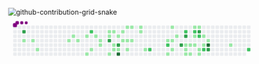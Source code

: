  
![github-contribution-grid-snake](https://github.com/user-attachments/assets/98aa8e80-29b3-4522-a817-c9ef84c7a674)
<svg viewBox="-16 -32 880 192" width="880" height="192" xmlns="http://www.w3.org/2000/svg"><style>@keyframes c0{74.4%{fill:var(--c3)}74.42%,to{fill:var(--ce)}}@keyframes c1{1.57%{fill:var(--c1)}1.59%,to{fill:var(--ce)}}@keyframes c2{2.1%{fill:var(--c1)}2.12%,to{fill:var(--ce)}}@keyframes c3{2.89%{fill:var(--c1)}2.91%,to{fill:var(--ce)}}@keyframes c4{5.27%{fill:var(--c1)}5.29%,to{fill:var(--ce)}}@keyframes c5{6.32%{fill:var(--c1)}6.34%,to{fill:var(--ce)}}@keyframes c6{5.79%{fill:var(--c1)}5.81%,to{fill:var(--ce)}}@keyframes c7{7.64%{fill:var(--c1)}7.66%,to{fill:var(--ce)}}@keyframes c8{44.05%{fill:var(--c1)}44.07%,to{fill:var(--ce)}}@keyframes c9{45.64%{fill:var(--c2)}45.66%,to{fill:var(--ce)}}@keyframes ca{43.53%{fill:var(--c1)}43.55%,to{fill:var(--ce)}}@keyframes cb{8.17%{fill:var(--c1)}8.19%,to{fill:var(--ce)}}@keyframes cc{8.7%{fill:var(--c1)}8.72%,to{fill:var(--ce)}}@keyframes cd{8.96%{fill:var(--c1)}8.98%,to{fill:var(--ce)}}@keyframes ce{13.97%{fill:var(--c1)}13.99%,to{fill:var(--ce)}}@keyframes cf{14.24%{fill:var(--c1)}14.26%,to{fill:var(--ce)}}@keyframes cg{68.86%{fill:var(--c3)}68.88%,to{fill:var(--ce)}}@keyframes ch{42.21%{fill:var(--c1)}42.23%,to{fill:var(--ce)}}@keyframes ci{13.71%{fill:var(--c1)}13.73%,to{fill:var(--ce)}}@keyframes cj{9.75%{fill:var(--c1)}9.77%,to{fill:var(--ce)}}@keyframes ck{10.02%{fill:var(--c1)}10.04%,to{fill:var(--ce)}}@keyframes cl{14.77%{fill:var(--c1)}14.79%,to{fill:var(--ce)}}@keyframes cm{68.06%{fill:var(--c3)}68.08%,to{fill:var(--ce)}}@keyframes cn{10.28%{fill:var(--c1)}10.3%,to{fill:var(--ce)}}@keyframes co{81.26%{fill:var(--c4)}81.28%,to{fill:var(--ce)}}@keyframes cp{13.18%{fill:var(--c1)}13.2%,to{fill:var(--ce)}}@keyframes cq{15.29%{fill:var(--c1)}15.31%,to{fill:var(--ce)}}@keyframes cr{12.65%{fill:var(--c1)}12.67%,to{fill:var(--ce)}}@keyframes cs{11.34%{fill:var(--c1)}11.36%,to{fill:var(--ce)}}@keyframes ct{10.81%{fill:var(--c1)}10.83%,to{fill:var(--ce)}}@keyframes cu{12.39%{fill:var(--c1)}12.41%,to{fill:var(--ce)}}@keyframes cv{11.6%{fill:var(--c1)}11.62%,to{fill:var(--ce)}}@keyframes cw{17.14%{fill:var(--c1)}17.16%,to{fill:var(--ce)}}@keyframes cx{16.88%{fill:var(--c1)}16.9%,to{fill:var(--ce)}}@keyframes cy{18.72%{fill:var(--c1)}18.74%,to{fill:var(--ce)}}@keyframes cz{50.12%{fill:var(--c2)}50.14%,to{fill:var(--ce)}}@keyframes c10{21.63%{fill:var(--c1)}21.65%,to{fill:var(--ce)}}@keyframes c11{51.44%{fill:var(--c2)}51.46%,to{fill:var(--ce)}}@keyframes c12{20.31%{fill:var(--c1)}20.33%,to{fill:var(--ce)}}@keyframes c13{23.21%{fill:var(--c1)}23.23%,to{fill:var(--ce)}}@keyframes c14{21.36%{fill:var(--c1)}21.38%,to{fill:var(--ce)}}@keyframes c15{20.83%{fill:var(--c1)}20.85%,to{fill:var(--ce)}}@keyframes c16{22.42%{fill:var(--c1)}22.44%,to{fill:var(--ce)}}@keyframes c17{64.37%{fill:var(--c3)}64.39%,to{fill:var(--ce)}}@keyframes c18{53.29%{fill:var(--c2)}53.31%,to{fill:var(--ce)}}@keyframes c19{63.58%{fill:var(--c3)}63.6%,to{fill:var(--ce)}}@keyframes c1a{28.22%{fill:var(--c1)}28.24%,to{fill:var(--ce)}}@keyframes c1b{28.49%{fill:var(--c1)}28.51%,to{fill:var(--ce)}}@keyframes c1c{28.75%{fill:var(--c1)}28.77%,to{fill:var(--ce)}}@keyframes c1d{27.96%{fill:var(--c1)}27.98%,to{fill:var(--ce)}}@keyframes c1e{29.01%{fill:var(--c1)}29.03%,to{fill:var(--ce)}}@keyframes c1f{25.06%{fill:var(--c1)}25.08%,to{fill:var(--ce)}}@keyframes c1g{53.82%{fill:var(--c2)}53.84%,to{fill:var(--ce)}}@keyframes c1h{30.86%{fill:var(--c1)}30.88%,to{fill:var(--ce)}}@keyframes c1i{27.69%{fill:var(--c1)}27.71%,to{fill:var(--ce)}}@keyframes c1j{25.32%{fill:var(--c1)}25.34%,to{fill:var(--ce)}}@keyframes c1k{62.52%{fill:var(--c3)}62.54%,to{fill:var(--ce)}}@keyframes c1l{54.34%{fill:var(--c2)}54.36%,to{fill:var(--ce)}}@keyframes c1m{29.81%{fill:var(--c1)}29.83%,to{fill:var(--ce)}}@keyframes c1n{29.54%{fill:var(--c1)}29.56%,to{fill:var(--ce)}}@keyframes c1o{26.11%{fill:var(--c1)}26.13%,to{fill:var(--ce)}}@keyframes c1p{27.17%{fill:var(--c1)}27.19%,to{fill:var(--ce)}}@keyframes c1q{55.4%{fill:var(--c2)}55.42%,to{fill:var(--ce)}}@keyframes c1r{26.64%{fill:var(--c1)}26.66%,to{fill:var(--ce)}}@keyframes c1s{87.06%{fill:var(--c4)}87.08%,to{fill:var(--ce)}}@keyframes c1t{60.94%{fill:var(--c3)}60.96%,to{fill:var(--ce)}}@keyframes c1u{34.03%{fill:var(--c1)}34.05%,to{fill:var(--ce)}}@keyframes c1v{58.57%{fill:var(--c2)}58.59%,to{fill:var(--ce)}}@keyframes u0{1.57%{transform:scale(0,1)}1.59%,2.1%{transform:scale(.02,1)}2.12%,2.89%{transform:scale(.04,1)}2.91%,5.27%{transform:scale(.06,1)}5.29%,5.79%{transform:scale(.08,1)}5.81%,6.32%{transform:scale(.1,1)}6.34%,7.64%{transform:scale(.12,1)}7.66%,8.17%{transform:scale(.14,1)}8.19%,8.7%{transform:scale(.16,1)}8.72%,8.96%{transform:scale(.18,1)}8.98%,9.75%{transform:scale(.2,1)}10.02%,9.77%{transform:scale(.22,1)}10.04%,10.28%{transform:scale(.24,1)}10.3%,10.81%{transform:scale(.25,1)}10.83%,11.34%{transform:scale(.27,1)}11.36%,11.6%{transform:scale(.29,1)}11.62%,12.39%{transform:scale(.31,1)}12.41%,12.65%{transform:scale(.33,1)}12.67%,13.18%{transform:scale(.35,1)}13.2%,13.71%{transform:scale(.37,1)}13.73%,13.97%{transform:scale(.39,1)}13.99%,14.24%{transform:scale(.41,1)}14.26%,14.77%{transform:scale(.43,1)}14.79%,15.29%{transform:scale(.45,1)}15.31%,16.88%{transform:scale(.47,1)}16.9%,17.14%{transform:scale(.49,1)}17.16%,18.72%{transform:scale(.51,1)}18.74%,20.31%{transform:scale(.53,1)}20.33%,20.83%{transform:scale(.55,1)}20.85%,21.36%{transform:scale(.57,1)}21.38%,21.63%{transform:scale(.59,1)}21.65%,22.42%{transform:scale(.61,1)}22.44%,23.21%{transform:scale(.63,1)}23.23%,25.06%{transform:scale(.65,1)}25.08%,25.32%{transform:scale(.67,1)}25.34%,26.11%{transform:scale(.69,1)}26.13%,26.64%{transform:scale(.71,1)}26.66%,27.17%{transform:scale(.73,1)}27.19%,27.69%{transform:scale(.75,1)}27.71%,27.96%{transform:scale(.76,1)}27.98%,28.22%{transform:scale(.78,1)}28.24%,28.49%{transform:scale(.8,1)}28.51%,28.75%{transform:scale(.82,1)}28.77%,29.01%{transform:scale(.84,1)}29.03%,29.54%{transform:scale(.86,1)}29.56%,29.81%{transform:scale(.88,1)}29.83%,30.86%{transform:scale(.9,1)}30.88%,34.03%{transform:scale(.92,1)}34.05%,42.21%{transform:scale(.94,1)}42.23%,43.53%{transform:scale(.96,1)}43.55%,44.05%{transform:scale(.98,1)}44.07%,to{transform:scale(1,1)}}@keyframes u1{45.64%{transform:scale(0,1)}45.66%,50.12%{transform:scale(.13,1)}50.14%,51.44%{transform:scale(.25,1)}51.46%,53.29%{transform:scale(.38,1)}53.31%,53.82%{transform:scale(.5,1)}53.84%,54.34%{transform:scale(.63,1)}54.36%,55.4%{transform:scale(.75,1)}55.42%,58.57%{transform:scale(.88,1)}58.59%,to{transform:scale(1,1)}}@keyframes u2{60.94%{transform:scale(0,1)}60.96%,62.52%{transform:scale(.14,1)}62.54%,63.58%{transform:scale(.29,1)}63.6%,64.37%{transform:scale(.43,1)}64.39%,68.06%{transform:scale(.57,1)}68.08%,68.86%{transform:scale(.71,1)}68.88%,74.4%{transform:scale(.86,1)}74.42%,to{transform:scale(1,1)}}@keyframes u3{81.26%{transform:scale(0,1)}81.28%,87.06%{transform:scale(.5,1)}87.08%,to{transform:scale(1,1)}}@keyframes s0{0%,99.74%{transform:translate(0,-16px)}.26%{transform:translate(0,0)}.53%{transform:translate(16px,0)}1.06%{transform:translate(16px,32px)}1.32%,74.67%{transform:translate(32px,32px)}1.58%{transform:translate(32px,48px)}2.37%{transform:translate(80px,48px)}2.9%{transform:translate(80px,80px)}4.75%{transform:translate(192px,80px)}5.28%{transform:translate(192px,48px)}5.8%{transform:translate(224px,48px)}6.07%{transform:translate(224px,32px)}6.33%{transform:translate(208px,32px)}6.6%{transform:translate(208px,16px)}7.39%{transform:translate(256px,16px)}7.65%{transform:translate(256px,32px)}8.44%{transform:translate(304px,32px)}8.97%{transform:translate(304px,64px)}41.42%,9.76%{transform:translate(352px,64px)}10.03%{transform:translate(352px,80px)}10.82%{transform:translate(400px,80px)}11.35%{transform:translate(400px,48px)}11.61%{transform:translate(416px,48px)}12.4%{transform:translate(416px,0)}12.93%{transform:translate(384px,0)}13.19%{transform:translate(384px,16px)}13.98%,69.39%{transform:translate(336px,16px)}14.25%{transform:translate(336px,32px)}15.04%{transform:translate(384px,32px)}15.3%{transform:translate(384px,48px)}16.36%{transform:translate(448px,48px)}17.15%{transform:translate(448px,0)}17.41%{transform:translate(464px,0)}19%{transform:translate(464px,96px)}20.58%{transform:translate(560px,96px)}21.37%{transform:translate(560px,48px)}21.64%{transform:translate(544px,48px)}21.9%{transform:translate(544px,32px)}22.43%{transform:translate(576px,32px)}22.96%{transform:translate(576px,0)}23.22%{transform:translate(560px,0)}23.48%{transform:translate(560px,-16px)}24.8%{transform:translate(640px,-16px)}25.07%{transform:translate(640px,0)}25.59%{transform:translate(672px,0)}26.12%,54.62%{transform:translate(672px,32px)}26.39%{transform:translate(688px,32px)}26.65%{transform:translate(688px,48px)}26.91%{transform:translate(672px,48px)}27.18%{transform:translate(672px,64px)}28.23%{transform:translate(608px,64px)}28.76%{transform:translate(608px,96px)}29.55%{transform:translate(656px,96px)}30.34%{transform:translate(656px,48px)}30.61%{transform:translate(640px,48px)}30.87%,54.09%{transform:translate(640px,32px)}31.13%{transform:translate(624px,32px)}31.4%{transform:translate(624px,48px)}33.77%{transform:translate(768px,48px)}34.04%{transform:translate(768px,64px)}34.3%{transform:translate(752px,64px)}34.56%{transform:translate(752px,48px)}41.16%{transform:translate(352px,48px)}41.69%{transform:translate(336px,64px)}42.22%{transform:translate(336px,96px)}42.48%{transform:translate(320px,96px)}42.74%{transform:translate(320px,80px)}43.8%{transform:translate(256px,80px)}44.06%{transform:translate(256px,96px)}44.33%{transform:translate(272px,96px)}45.65%{transform:translate(272px,16px)}49.08%{transform:translate(480px,16px)}50.13%{transform:translate(480px,80px)}51.19%{transform:translate(544px,80px)}51.45%{transform:translate(544px,64px)}51.98%{transform:translate(576px,64px)}52.24%{transform:translate(576px,48px)}52.51%{transform:translate(592px,48px)}53.03%{transform:translate(592px,16px)}53.83%{transform:translate(640px,16px)}55.67%{transform:translate(672px,96px)}58.31%{transform:translate(832px,96px)}58.58%{transform:translate(832px,80px)}61.21%{transform:translate(672px,80px)}62.27%{transform:translate(672px,16px)}63.32%{transform:translate(608px,16px)}63.59%{transform:translate(608px,32px)}63.85%{transform:translate(592px,32px)}64.38%{transform:translate(592px,64px)}68.07%{transform:translate(368px,64px)}68.34%{transform:translate(368px,48px)}68.87%{transform:translate(336px,48px)}74.41%{transform:translate(32px,16px)}80.21%{transform:translate(368px,32px)}81.27%{transform:translate(368px,96px)}86.54%{transform:translate(688px,96px)}87.07%{transform:translate(688px,64px)}95.78%{transform:translate(160px,64px)}96.31%{transform:translate(160px,32px)}96.57%{transform:translate(144px,32px)}96.83%{transform:translate(144px,16px)}97.1%{transform:translate(128px,16px)}97.36%{transform:translate(128px,0)}98.42%{transform:translate(64px,0)}98.68%{transform:translate(64px,-16px)}}@keyframes s1{0%,99.74%{transform:translate(16px,-16px)}.26%{transform:translate(0,-16px)}.53%{transform:translate(0,0)}.79%{transform:translate(16px,0)}1.32%{transform:translate(16px,32px)}1.58%,74.93%{transform:translate(32px,32px)}1.85%{transform:translate(32px,48px)}2.64%{transform:translate(80px,48px)}3.17%{transform:translate(80px,80px)}5.01%{transform:translate(192px,80px)}5.54%{transform:translate(192px,48px)}6.07%{transform:translate(224px,48px)}6.33%{transform:translate(224px,32px)}6.6%{transform:translate(208px,32px)}6.86%{transform:translate(208px,16px)}7.65%{transform:translate(256px,16px)}7.92%{transform:translate(256px,32px)}8.71%{transform:translate(304px,32px)}9.23%{transform:translate(304px,64px)}10.03%,41.69%{transform:translate(352px,64px)}10.29%{transform:translate(352px,80px)}11.08%{transform:translate(400px,80px)}11.61%{transform:translate(400px,48px)}11.87%{transform:translate(416px,48px)}12.66%{transform:translate(416px,0)}13.19%{transform:translate(384px,0)}13.46%{transform:translate(384px,16px)}14.25%,69.66%{transform:translate(336px,16px)}14.51%{transform:translate(336px,32px)}15.3%{transform:translate(384px,32px)}15.57%{transform:translate(384px,48px)}16.62%{transform:translate(448px,48px)}17.41%{transform:translate(448px,0)}17.68%{transform:translate(464px,0)}19.26%{transform:translate(464px,96px)}20.84%{transform:translate(560px,96px)}21.64%{transform:translate(560px,48px)}21.9%{transform:translate(544px,48px)}22.16%{transform:translate(544px,32px)}22.69%{transform:translate(576px,32px)}23.22%{transform:translate(576px,0)}23.48%{transform:translate(560px,0)}23.75%{transform:translate(560px,-16px)}25.07%{transform:translate(640px,-16px)}25.33%{transform:translate(640px,0)}25.86%{transform:translate(672px,0)}26.39%,54.88%{transform:translate(672px,32px)}26.65%{transform:translate(688px,32px)}26.91%{transform:translate(688px,48px)}27.18%{transform:translate(672px,48px)}27.44%{transform:translate(672px,64px)}28.5%{transform:translate(608px,64px)}29.02%{transform:translate(608px,96px)}29.82%{transform:translate(656px,96px)}30.61%{transform:translate(656px,48px)}30.87%{transform:translate(640px,48px)}31.13%,54.35%{transform:translate(640px,32px)}31.4%{transform:translate(624px,32px)}31.66%{transform:translate(624px,48px)}34.04%{transform:translate(768px,48px)}34.3%{transform:translate(768px,64px)}34.56%{transform:translate(752px,64px)}34.83%{transform:translate(752px,48px)}41.42%{transform:translate(352px,48px)}41.95%{transform:translate(336px,64px)}42.48%{transform:translate(336px,96px)}42.74%{transform:translate(320px,96px)}43.01%{transform:translate(320px,80px)}44.06%{transform:translate(256px,80px)}44.33%{transform:translate(256px,96px)}44.59%{transform:translate(272px,96px)}45.91%{transform:translate(272px,16px)}49.34%{transform:translate(480px,16px)}50.4%{transform:translate(480px,80px)}51.45%{transform:translate(544px,80px)}51.72%{transform:translate(544px,64px)}52.24%{transform:translate(576px,64px)}52.51%{transform:translate(576px,48px)}52.77%{transform:translate(592px,48px)}53.3%{transform:translate(592px,16px)}54.09%{transform:translate(640px,16px)}55.94%{transform:translate(672px,96px)}58.58%{transform:translate(832px,96px)}58.84%{transform:translate(832px,80px)}61.48%{transform:translate(672px,80px)}62.53%{transform:translate(672px,16px)}63.59%{transform:translate(608px,16px)}63.85%{transform:translate(608px,32px)}64.12%{transform:translate(592px,32px)}64.64%{transform:translate(592px,64px)}68.34%{transform:translate(368px,64px)}68.6%{transform:translate(368px,48px)}69.13%{transform:translate(336px,48px)}74.67%{transform:translate(32px,16px)}80.47%{transform:translate(368px,32px)}81.53%{transform:translate(368px,96px)}86.81%{transform:translate(688px,96px)}87.34%{transform:translate(688px,64px)}96.04%{transform:translate(160px,64px)}96.57%{transform:translate(160px,32px)}96.83%{transform:translate(144px,32px)}97.1%{transform:translate(144px,16px)}97.36%{transform:translate(128px,16px)}97.63%{transform:translate(128px,0)}98.68%{transform:translate(64px,0)}98.94%{transform:translate(64px,-16px)}}@keyframes s2{0%,99.74%{transform:translate(32px,-16px)}.53%{transform:translate(0,-16px)}.79%{transform:translate(0,0)}1.06%{transform:translate(16px,0)}1.58%{transform:translate(16px,32px)}1.85%,75.2%{transform:translate(32px,32px)}2.11%{transform:translate(32px,48px)}2.9%{transform:translate(80px,48px)}3.43%{transform:translate(80px,80px)}5.28%{transform:translate(192px,80px)}5.8%{transform:translate(192px,48px)}6.33%{transform:translate(224px,48px)}6.6%{transform:translate(224px,32px)}6.86%{transform:translate(208px,32px)}7.12%{transform:translate(208px,16px)}7.92%{transform:translate(256px,16px)}8.18%{transform:translate(256px,32px)}8.97%{transform:translate(304px,32px)}9.5%{transform:translate(304px,64px)}10.29%,41.95%{transform:translate(352px,64px)}10.55%{transform:translate(352px,80px)}11.35%{transform:translate(400px,80px)}11.87%{transform:translate(400px,48px)}12.14%{transform:translate(416px,48px)}12.93%{transform:translate(416px,0)}13.46%{transform:translate(384px,0)}13.72%{transform:translate(384px,16px)}14.51%,69.92%{transform:translate(336px,16px)}14.78%{transform:translate(336px,32px)}15.57%{transform:translate(384px,32px)}15.83%{transform:translate(384px,48px)}16.89%{transform:translate(448px,48px)}17.68%{transform:translate(448px,0)}17.94%{transform:translate(464px,0)}19.53%{transform:translate(464px,96px)}21.11%{transform:translate(560px,96px)}21.9%{transform:translate(560px,48px)}22.16%{transform:translate(544px,48px)}22.43%{transform:translate(544px,32px)}22.96%{transform:translate(576px,32px)}23.48%{transform:translate(576px,0)}23.75%{transform:translate(560px,0)}24.01%{transform:translate(560px,-16px)}25.33%{transform:translate(640px,-16px)}25.59%{transform:translate(640px,0)}26.12%{transform:translate(672px,0)}26.65%,55.15%{transform:translate(672px,32px)}26.91%{transform:translate(688px,32px)}27.18%{transform:translate(688px,48px)}27.44%{transform:translate(672px,48px)}27.7%{transform:translate(672px,64px)}28.76%{transform:translate(608px,64px)}29.29%{transform:translate(608px,96px)}30.08%{transform:translate(656px,96px)}30.87%{transform:translate(656px,48px)}31.13%{transform:translate(640px,48px)}31.4%,54.62%{transform:translate(640px,32px)}31.66%{transform:translate(624px,32px)}31.93%{transform:translate(624px,48px)}34.3%{transform:translate(768px,48px)}34.56%{transform:translate(768px,64px)}34.83%{transform:translate(752px,64px)}35.09%{transform:translate(752px,48px)}41.69%{transform:translate(352px,48px)}42.22%{transform:translate(336px,64px)}42.74%{transform:translate(336px,96px)}43.01%{transform:translate(320px,96px)}43.27%{transform:translate(320px,80px)}44.33%{transform:translate(256px,80px)}44.59%{transform:translate(256px,96px)}44.85%{transform:translate(272px,96px)}46.17%{transform:translate(272px,16px)}49.6%{transform:translate(480px,16px)}50.66%{transform:translate(480px,80px)}51.72%{transform:translate(544px,80px)}51.98%{transform:translate(544px,64px)}52.51%{transform:translate(576px,64px)}52.77%{transform:translate(576px,48px)}53.03%{transform:translate(592px,48px)}53.56%{transform:translate(592px,16px)}54.35%{transform:translate(640px,16px)}56.2%{transform:translate(672px,96px)}58.84%{transform:translate(832px,96px)}59.1%{transform:translate(832px,80px)}61.74%{transform:translate(672px,80px)}62.8%{transform:translate(672px,16px)}63.85%{transform:translate(608px,16px)}64.12%{transform:translate(608px,32px)}64.38%{transform:translate(592px,32px)}64.91%{transform:translate(592px,64px)}68.6%{transform:translate(368px,64px)}68.87%{transform:translate(368px,48px)}69.39%{transform:translate(336px,48px)}74.93%{transform:translate(32px,16px)}80.74%{transform:translate(368px,32px)}81.79%{transform:translate(368px,96px)}87.07%{transform:translate(688px,96px)}87.6%{transform:translate(688px,64px)}96.31%{transform:translate(160px,64px)}96.83%{transform:translate(160px,32px)}97.1%{transform:translate(144px,32px)}97.36%{transform:translate(144px,16px)}97.63%{transform:translate(128px,16px)}97.89%{transform:translate(128px,0)}98.94%{transform:translate(64px,0)}99.21%{transform:translate(64px,-16px)}}@keyframes s3{0%,99.74%{transform:translate(48px,-16px)}.79%{transform:translate(0,-16px)}1.06%{transform:translate(0,0)}1.32%{transform:translate(16px,0)}1.85%{transform:translate(16px,32px)}2.11%,75.46%{transform:translate(32px,32px)}2.37%{transform:translate(32px,48px)}3.17%{transform:translate(80px,48px)}3.69%{transform:translate(80px,80px)}5.54%{transform:translate(192px,80px)}6.07%{transform:translate(192px,48px)}6.6%{transform:translate(224px,48px)}6.86%{transform:translate(224px,32px)}7.12%{transform:translate(208px,32px)}7.39%{transform:translate(208px,16px)}8.18%{transform:translate(256px,16px)}8.44%{transform:translate(256px,32px)}9.23%{transform:translate(304px,32px)}9.76%{transform:translate(304px,64px)}10.55%,42.22%{transform:translate(352px,64px)}10.82%{transform:translate(352px,80px)}11.61%{transform:translate(400px,80px)}12.14%{transform:translate(400px,48px)}12.4%{transform:translate(416px,48px)}13.19%{transform:translate(416px,0)}13.72%{transform:translate(384px,0)}13.98%{transform:translate(384px,16px)}14.78%,70.18%{transform:translate(336px,16px)}15.04%{transform:translate(336px,32px)}15.83%{transform:translate(384px,32px)}16.09%{transform:translate(384px,48px)}17.15%{transform:translate(448px,48px)}17.94%{transform:translate(448px,0)}18.21%{transform:translate(464px,0)}19.79%{transform:translate(464px,96px)}21.37%{transform:translate(560px,96px)}22.16%{transform:translate(560px,48px)}22.43%{transform:translate(544px,48px)}22.69%{transform:translate(544px,32px)}23.22%{transform:translate(576px,32px)}23.75%{transform:translate(576px,0)}24.01%{transform:translate(560px,0)}24.27%{transform:translate(560px,-16px)}25.59%{transform:translate(640px,-16px)}25.86%{transform:translate(640px,0)}26.39%{transform:translate(672px,0)}26.91%,55.41%{transform:translate(672px,32px)}27.18%{transform:translate(688px,32px)}27.44%{transform:translate(688px,48px)}27.7%{transform:translate(672px,48px)}27.97%{transform:translate(672px,64px)}29.02%{transform:translate(608px,64px)}29.55%{transform:translate(608px,96px)}30.34%{transform:translate(656px,96px)}31.13%{transform:translate(656px,48px)}31.4%{transform:translate(640px,48px)}31.66%,54.88%{transform:translate(640px,32px)}31.93%{transform:translate(624px,32px)}32.19%{transform:translate(624px,48px)}34.56%{transform:translate(768px,48px)}34.83%{transform:translate(768px,64px)}35.09%{transform:translate(752px,64px)}35.36%{transform:translate(752px,48px)}41.95%{transform:translate(352px,48px)}42.48%{transform:translate(336px,64px)}43.01%{transform:translate(336px,96px)}43.27%{transform:translate(320px,96px)}43.54%{transform:translate(320px,80px)}44.59%{transform:translate(256px,80px)}44.85%{transform:translate(256px,96px)}45.12%{transform:translate(272px,96px)}46.44%{transform:translate(272px,16px)}49.87%{transform:translate(480px,16px)}50.92%{transform:translate(480px,80px)}51.98%{transform:translate(544px,80px)}52.24%{transform:translate(544px,64px)}52.77%{transform:translate(576px,64px)}53.03%{transform:translate(576px,48px)}53.3%{transform:translate(592px,48px)}53.83%{transform:translate(592px,16px)}54.62%{transform:translate(640px,16px)}56.46%{transform:translate(672px,96px)}59.1%{transform:translate(832px,96px)}59.37%{transform:translate(832px,80px)}62.01%{transform:translate(672px,80px)}63.06%{transform:translate(672px,16px)}64.12%{transform:translate(608px,16px)}64.38%{transform:translate(608px,32px)}64.64%{transform:translate(592px,32px)}65.17%{transform:translate(592px,64px)}68.87%{transform:translate(368px,64px)}69.13%{transform:translate(368px,48px)}69.66%{transform:translate(336px,48px)}75.2%{transform:translate(32px,16px)}81%{transform:translate(368px,32px)}82.06%{transform:translate(368px,96px)}87.34%{transform:translate(688px,96px)}87.86%{transform:translate(688px,64px)}96.57%{transform:translate(160px,64px)}97.1%{transform:translate(160px,32px)}97.36%{transform:translate(144px,32px)}97.63%{transform:translate(144px,16px)}97.89%{transform:translate(128px,16px)}98.15%{transform:translate(128px,0)}99.21%{transform:translate(64px,0)}99.47%{transform:translate(64px,-16px)}}:root{--cb:#1b1f230a;--cs:purple;--ce:#ebedf0;--c0:#ebedf0;--c1:#9be9a8;--c2:#40c463;--c3:#30a14e;--c4:#216e39}@media (prefers-color-scheme:dark){:root{--cb:#1b1f230a;--cs:purple;--ce:#161b22;--c1:#01311f;--c2:#034525;--c3:#0f6d31;--c4:#00c647}}.c{shape-rendering:geometricPrecision;rx:2;ry:2;fill:var(--ce);stroke-width:1px;stroke:var(--cb);animation:none 37900ms linear infinite}.c.c0{fill:var(--c3);animation-name:c0}.c.c1,.c.c2{fill:var(--c1);animation-name:c1}.c.c2{animation-name:c2}.c.c3,.c.c4,.c.c5{fill:var(--c1);animation-name:c3}.c.c4,.c.c5{animation-name:c4}.c.c5{animation-name:c5}.c.c6,.c.c7,.c.c8{fill:var(--c1);animation-name:c6}.c.c7,.c.c8{animation-name:c7}.c.c8{animation-name:c8}.c.c9{fill:var(--c2);animation-name:c9}.c.ca,.c.cb,.c.cc{fill:var(--c1);animation-name:ca}.c.cb,.c.cc{animation-name:cb}.c.cc{animation-name:cc}.c.cd,.c.ce,.c.cf{fill:var(--c1);animation-name:cd}.c.ce,.c.cf{animation-name:ce}.c.cf{animation-name:cf}.c.cg{fill:var(--c3);animation-name:cg}.c.ch,.c.ci{fill:var(--c1);animation-name:ch}.c.ci{animation-name:ci}.c.cj,.c.ck,.c.cl{fill:var(--c1);animation-name:cj}.c.ck,.c.cl{animation-name:ck}.c.cl{animation-name:cl}.c.cm{fill:var(--c3);animation-name:cm}.c.cn{fill:var(--c1);animation-name:cn}.c.co{fill:var(--c4);animation-name:co}.c.cp{fill:var(--c1);animation-name:cp}.c.cq,.c.cr,.c.cs{fill:var(--c1);animation-name:cq}.c.cr,.c.cs{animation-name:cr}.c.cs{animation-name:cs}.c.ct,.c.cu,.c.cv{fill:var(--c1);animation-name:ct}.c.cu,.c.cv{animation-name:cu}.c.cv{animation-name:cv}.c.cw,.c.cx,.c.cy{fill:var(--c1);animation-name:cw}.c.cx,.c.cy{animation-name:cx}.c.cy{animation-name:cy}.c.cz{fill:var(--c2);animation-name:cz}.c.c10{fill:var(--c1);animation-name:c10}.c.c11{fill:var(--c2);animation-name:c11}.c.c12,.c.c13{fill:var(--c1);animation-name:c12}.c.c13{animation-name:c13}.c.c14,.c.c15,.c.c16{fill:var(--c1);animation-name:c14}.c.c15,.c.c16{animation-name:c15}.c.c16{animation-name:c16}.c.c17{fill:var(--c3);animation-name:c17}.c.c18{fill:var(--c2);animation-name:c18}.c.c19{fill:var(--c3);animation-name:c19}.c.c1a,.c.c1b,.c.c1c{fill:var(--c1);animation-name:c1a}.c.c1b,.c.c1c{animation-name:c1b}.c.c1c{animation-name:c1c}.c.c1d,.c.c1e,.c.c1f{fill:var(--c1);animation-name:c1d}.c.c1e,.c.c1f{animation-name:c1e}.c.c1f{animation-name:c1f}.c.c1g{fill:var(--c2);animation-name:c1g}.c.c1h,.c.c1i,.c.c1j{fill:var(--c1);animation-name:c1h}.c.c1i,.c.c1j{animation-name:c1i}.c.c1j{animation-name:c1j}.c.c1k{fill:var(--c3);animation-name:c1k}.c.c1l{fill:var(--c2);animation-name:c1l}.c.c1m{fill:var(--c1);animation-name:c1m}.c.c1n,.c.c1o,.c.c1p{fill:var(--c1);animation-name:c1n}.c.c1o,.c.c1p{animation-name:c1o}.c.c1p{animation-name:c1p}.c.c1q{fill:var(--c2);animation-name:c1q}.c.c1r{fill:var(--c1);animation-name:c1r}.c.c1s{fill:var(--c4);animation-name:c1s}.c.c1t{fill:var(--c3);animation-name:c1t}.c.c1u{fill:var(--c1);animation-name:c1u}.c.c1v{fill:var(--c2);animation-name:c1v}.s,.u{animation:none linear 37900ms infinite}.u,.u.u0{transform-origin:0 0}.u{transform:scale(0,1)}.u.u0{fill:var(--c1);animation-name:u0}.u.u1{fill:var(--c2);animation-name:u1;transform-origin:636px 0}.u.u2{fill:var(--c3);animation-name:u2;transform-origin:735.8px 0}.u.u3{fill:var(--c4);animation-name:u3;transform-origin:823.1px 0}.s{shape-rendering:geometricPrecision;fill:var(--cs)}.s.s0{transform:translate(0,-16px);animation-name:s0}.s.s1{transform:translate(16px,-16px);animation-name:s1}.s.s2{transform:translate(32px,-16px);animation-name:s2}.s.s3{transform:translate(48px,-16px);animation-name:s3}</style><rect class="c" x="2" y="2" width="12" height="12"/><rect class="c" x="2" y="18" width="12" height="12"/><rect class="c" x="2" y="34" width="12" height="12"/><rect class="c" x="2" y="50" width="12" height="12"/><rect class="c" x="2" y="66" width="12" height="12"/><rect class="c" x="2" y="82" width="12" height="12"/><rect class="c" x="2" y="98" width="12" height="12"/><rect class="c" x="18" y="2" width="12" height="12"/><rect class="c" x="18" y="18" width="12" height="12"/><rect class="c" x="18" y="34" width="12" height="12"/><rect class="c" x="18" y="50" width="12" height="12"/><rect class="c" x="18" y="66" width="12" height="12"/><rect class="c" x="18" y="82" width="12" height="12"/><rect class="c" x="18" y="98" width="12" height="12"/><rect class="c" x="34" y="2" width="12" height="12"/><rect class="c c0" x="34" y="18" width="12" height="12"/><rect class="c" x="34" y="34" width="12" height="12"/><rect class="c c1" x="34" y="50" width="12" height="12"/><rect class="c" x="34" y="66" width="12" height="12"/><rect class="c" x="34" y="82" width="12" height="12"/><rect class="c" x="34" y="98" width="12" height="12"/><rect class="c" x="50" y="2" width="12" height="12"/><rect class="c" x="50" y="18" width="12" height="12"/><rect class="c" x="50" y="34" width="12" height="12"/><rect class="c" x="50" y="50" width="12" height="12"/><rect class="c" x="50" y="66" width="12" height="12"/><rect class="c" x="50" y="82" width="12" height="12"/><rect class="c" x="50" y="98" width="12" height="12"/><rect class="c" x="66" y="2" width="12" height="12"/><rect class="c" x="66" y="18" width="12" height="12"/><rect class="c" x="66" y="34" width="12" height="12"/><rect class="c c2" x="66" y="50" width="12" height="12"/><rect class="c" x="66" y="66" width="12" height="12"/><rect class="c" x="66" y="82" width="12" height="12"/><rect class="c" x="66" y="98" width="12" height="12"/><rect class="c" x="82" y="2" width="12" height="12"/><rect class="c" x="82" y="18" width="12" height="12"/><rect class="c" x="82" y="34" width="12" height="12"/><rect class="c" x="82" y="50" width="12" height="12"/><rect class="c" x="82" y="66" width="12" height="12"/><rect class="c c3" x="82" y="82" width="12" height="12"/><rect class="c" x="82" y="98" width="12" height="12"/><rect class="c" x="98" y="2" width="12" height="12"/><rect class="c" x="98" y="18" width="12" height="12"/><rect class="c" x="98" y="34" width="12" height="12"/><rect class="c" x="98" y="50" width="12" height="12"/><rect class="c" x="98" y="66" width="12" height="12"/><rect class="c" x="98" y="82" width="12" height="12"/><rect class="c" x="98" y="98" width="12" height="12"/><rect class="c" x="114" y="2" width="12" height="12"/><rect class="c" x="114" y="18" width="12" height="12"/><rect class="c" x="114" y="34" width="12" height="12"/><rect class="c" x="114" y="50" width="12" height="12"/><rect class="c" x="114" y="66" width="12" height="12"/><rect class="c" x="114" y="82" width="12" height="12"/><rect class="c" x="114" y="98" width="12" height="12"/><rect class="c" x="130" y="2" width="12" height="12"/><rect class="c" x="130" y="18" width="12" height="12"/><rect class="c" x="130" y="34" width="12" height="12"/><rect class="c" x="130" y="50" width="12" height="12"/><rect class="c" x="130" y="66" width="12" height="12"/><rect class="c" x="130" y="82" width="12" height="12"/><rect class="c" x="130" y="98" width="12" height="12"/><rect class="c" x="146" y="2" width="12" height="12"/><rect class="c" x="146" y="18" width="12" height="12"/><rect class="c" x="146" y="34" width="12" height="12"/><rect class="c" x="146" y="50" width="12" height="12"/><rect class="c" x="146" y="66" width="12" height="12"/><rect class="c" x="146" y="82" width="12" height="12"/><rect class="c" x="146" y="98" width="12" height="12"/><rect class="c" x="162" y="2" width="12" height="12"/><rect class="c" x="162" y="18" width="12" height="12"/><rect class="c" x="162" y="34" width="12" height="12"/><rect class="c" x="162" y="50" width="12" height="12"/><rect class="c" x="162" y="66" width="12" height="12"/><rect class="c" x="162" y="82" width="12" height="12"/><rect class="c" x="162" y="98" width="12" height="12"/><rect class="c" x="178" y="2" width="12" height="12"/><rect class="c" x="178" y="18" width="12" height="12"/><rect class="c" x="178" y="34" width="12" height="12"/><rect class="c" x="178" y="50" width="12" height="12"/><rect class="c" x="178" y="66" width="12" height="12"/><rect class="c" x="178" y="82" width="12" height="12"/><rect class="c" x="178" y="98" width="12" height="12"/><rect class="c" x="194" y="2" width="12" height="12"/><rect class="c" x="194" y="18" width="12" height="12"/><rect class="c" x="194" y="34" width="12" height="12"/><rect class="c c4" x="194" y="50" width="12" height="12"/><rect class="c" x="194" y="66" width="12" height="12"/><rect class="c" x="194" y="82" width="12" height="12"/><rect class="c" x="194" y="98" width="12" height="12"/><rect class="c" x="210" y="2" width="12" height="12"/><rect class="c" x="210" y="18" width="12" height="12"/><rect class="c c5" x="210" y="34" width="12" height="12"/><rect class="c" x="210" y="50" width="12" height="12"/><rect class="c" x="210" y="66" width="12" height="12"/><rect class="c" x="210" y="82" width="12" height="12"/><rect class="c" x="210" y="98" width="12" height="12"/><rect class="c" x="226" y="2" width="12" height="12"/><rect class="c" x="226" y="18" width="12" height="12"/><rect class="c" x="226" y="34" width="12" height="12"/><rect class="c c6" x="226" y="50" width="12" height="12"/><rect class="c" x="226" y="66" width="12" height="12"/><rect class="c" x="226" y="82" width="12" height="12"/><rect class="c" x="226" y="98" width="12" height="12"/><rect class="c" x="242" y="2" width="12" height="12"/><rect class="c" x="242" y="18" width="12" height="12"/><rect class="c" x="242" y="34" width="12" height="12"/><rect class="c" x="242" y="50" width="12" height="12"/><rect class="c" x="242" y="66" width="12" height="12"/><rect class="c" x="242" y="82" width="12" height="12"/><rect class="c" x="242" y="98" width="12" height="12"/><rect class="c" x="258" y="2" width="12" height="12"/><rect class="c" x="258" y="18" width="12" height="12"/><rect class="c c7" x="258" y="34" width="12" height="12"/><rect class="c" x="258" y="50" width="12" height="12"/><rect class="c" x="258" y="66" width="12" height="12"/><rect class="c" x="258" y="82" width="12" height="12"/><rect class="c c8" x="258" y="98" width="12" height="12"/><rect class="c" x="274" y="2" width="12" height="12"/><rect class="c c9" x="274" y="18" width="12" height="12"/><rect class="c" x="274" y="34" width="12" height="12"/><rect class="c" x="274" y="50" width="12" height="12"/><rect class="c" x="274" y="66" width="12" height="12"/><rect class="c ca" x="274" y="82" width="12" height="12"/><rect class="c" x="274" y="98" width="12" height="12"/><rect class="c" x="290" y="2" width="12" height="12"/><rect class="c" x="290" y="18" width="12" height="12"/><rect class="c cb" x="290" y="34" width="12" height="12"/><rect class="c" x="290" y="50" width="12" height="12"/><rect class="c" x="290" y="66" width="12" height="12"/><rect class="c" x="290" y="82" width="12" height="12"/><rect class="c" x="290" y="98" width="12" height="12"/><rect class="c" x="306" y="2" width="12" height="12"/><rect class="c" x="306" y="18" width="12" height="12"/><rect class="c" x="306" y="34" width="12" height="12"/><rect class="c cc" x="306" y="50" width="12" height="12"/><rect class="c cd" x="306" y="66" width="12" height="12"/><rect class="c" x="306" y="82" width="12" height="12"/><rect class="c" x="306" y="98" width="12" height="12"/><rect class="c" x="322" y="2" width="12" height="12"/><rect class="c" x="322" y="18" width="12" height="12"/><rect class="c" x="322" y="34" width="12" height="12"/><rect class="c" x="322" y="50" width="12" height="12"/><rect class="c" x="322" y="66" width="12" height="12"/><rect class="c" x="322" y="82" width="12" height="12"/><rect class="c" x="322" y="98" width="12" height="12"/><rect class="c" x="338" y="2" width="12" height="12"/><rect class="c ce" x="338" y="18" width="12" height="12"/><rect class="c cf" x="338" y="34" width="12" height="12"/><rect class="c cg" x="338" y="50" width="12" height="12"/><rect class="c" x="338" y="66" width="12" height="12"/><rect class="c" x="338" y="82" width="12" height="12"/><rect class="c ch" x="338" y="98" width="12" height="12"/><rect class="c" x="354" y="2" width="12" height="12"/><rect class="c ci" x="354" y="18" width="12" height="12"/><rect class="c" x="354" y="34" width="12" height="12"/><rect class="c" x="354" y="50" width="12" height="12"/><rect class="c cj" x="354" y="66" width="12" height="12"/><rect class="c ck" x="354" y="82" width="12" height="12"/><rect class="c" x="354" y="98" width="12" height="12"/><rect class="c" x="370" y="2" width="12" height="12"/><rect class="c" x="370" y="18" width="12" height="12"/><rect class="c cl" x="370" y="34" width="12" height="12"/><rect class="c" x="370" y="50" width="12" height="12"/><rect class="c cm" x="370" y="66" width="12" height="12"/><rect class="c cn" x="370" y="82" width="12" height="12"/><rect class="c co" x="370" y="98" width="12" height="12"/><rect class="c" x="386" y="2" width="12" height="12"/><rect class="c cp" x="386" y="18" width="12" height="12"/><rect class="c" x="386" y="34" width="12" height="12"/><rect class="c cq" x="386" y="50" width="12" height="12"/><rect class="c" x="386" y="66" width="12" height="12"/><rect class="c" x="386" y="82" width="12" height="12"/><rect class="c" x="386" y="98" width="12" height="12"/><rect class="c cr" x="402" y="2" width="12" height="12"/><rect class="c" x="402" y="18" width="12" height="12"/><rect class="c" x="402" y="34" width="12" height="12"/><rect class="c cs" x="402" y="50" width="12" height="12"/><rect class="c" x="402" y="66" width="12" height="12"/><rect class="c ct" x="402" y="82" width="12" height="12"/><rect class="c" x="402" y="98" width="12" height="12"/><rect class="c cu" x="418" y="2" width="12" height="12"/><rect class="c" x="418" y="18" width="12" height="12"/><rect class="c" x="418" y="34" width="12" height="12"/><rect class="c cv" x="418" y="50" width="12" height="12"/><rect class="c" x="418" y="66" width="12" height="12"/><rect class="c" x="418" y="82" width="12" height="12"/><rect class="c" x="418" y="98" width="12" height="12"/><rect class="c" x="434" y="2" width="12" height="12"/><rect class="c" x="434" y="18" width="12" height="12"/><rect class="c" x="434" y="34" width="12" height="12"/><rect class="c" x="434" y="50" width="12" height="12"/><rect class="c" x="434" y="66" width="12" height="12"/><rect class="c" x="434" y="82" width="12" height="12"/><rect class="c" x="434" y="98" width="12" height="12"/><rect class="c cw" x="450" y="2" width="12" height="12"/><rect class="c cx" x="450" y="18" width="12" height="12"/><rect class="c" x="450" y="34" width="12" height="12"/><rect class="c" x="450" y="50" width="12" height="12"/><rect class="c" x="450" y="66" width="12" height="12"/><rect class="c" x="450" y="82" width="12" height="12"/><rect class="c" x="450" y="98" width="12" height="12"/><rect class="c" x="466" y="2" width="12" height="12"/><rect class="c" x="466" y="18" width="12" height="12"/><rect class="c" x="466" y="34" width="12" height="12"/><rect class="c" x="466" y="50" width="12" height="12"/><rect class="c" x="466" y="66" width="12" height="12"/><rect class="c cy" x="466" y="82" width="12" height="12"/><rect class="c" x="466" y="98" width="12" height="12"/><rect class="c" x="482" y="2" width="12" height="12"/><rect class="c" x="482" y="18" width="12" height="12"/><rect class="c" x="482" y="34" width="12" height="12"/><rect class="c" x="482" y="50" width="12" height="12"/><rect class="c" x="482" y="66" width="12" height="12"/><rect class="c cz" x="482" y="82" width="12" height="12"/><rect class="c" x="482" y="98" width="12" height="12"/><rect class="c" x="498" y="2" width="12" height="12"/><rect class="c" x="498" y="18" width="12" height="12"/><rect class="c" x="498" y="34" width="12" height="12"/><rect class="c" x="498" y="50" width="12" height="12"/><rect class="c" x="498" y="66" width="12" height="12"/><rect class="c" x="498" y="82" width="12" height="12"/><rect class="c" x="498" y="98" width="12" height="12"/><rect class="c" x="514" y="2" width="12" height="12"/><rect class="c" x="514" y="18" width="12" height="12"/><rect class="c" x="514" y="34" width="12" height="12"/><rect class="c" x="514" y="50" width="12" height="12"/><rect class="c" x="514" y="66" width="12" height="12"/><rect class="c" x="514" y="82" width="12" height="12"/><rect class="c" x="514" y="98" width="12" height="12"/><rect class="c" x="530" y="2" width="12" height="12"/><rect class="c" x="530" y="18" width="12" height="12"/><rect class="c" x="530" y="34" width="12" height="12"/><rect class="c" x="530" y="50" width="12" height="12"/><rect class="c" x="530" y="66" width="12" height="12"/><rect class="c" x="530" y="82" width="12" height="12"/><rect class="c" x="530" y="98" width="12" height="12"/><rect class="c" x="546" y="2" width="12" height="12"/><rect class="c" x="546" y="18" width="12" height="12"/><rect class="c" x="546" y="34" width="12" height="12"/><rect class="c c10" x="546" y="50" width="12" height="12"/><rect class="c c11" x="546" y="66" width="12" height="12"/><rect class="c" x="546" y="82" width="12" height="12"/><rect class="c c12" x="546" y="98" width="12" height="12"/><rect class="c c13" x="562" y="2" width="12" height="12"/><rect class="c" x="562" y="18" width="12" height="12"/><rect class="c" x="562" y="34" width="12" height="12"/><rect class="c c14" x="562" y="50" width="12" height="12"/><rect class="c" x="562" y="66" width="12" height="12"/><rect class="c c15" x="562" y="82" width="12" height="12"/><rect class="c" x="562" y="98" width="12" height="12"/><rect class="c" x="578" y="2" width="12" height="12"/><rect class="c" x="578" y="18" width="12" height="12"/><rect class="c c16" x="578" y="34" width="12" height="12"/><rect class="c" x="578" y="50" width="12" height="12"/><rect class="c" x="578" y="66" width="12" height="12"/><rect class="c" x="578" y="82" width="12" height="12"/><rect class="c" x="578" y="98" width="12" height="12"/><rect class="c" x="594" y="2" width="12" height="12"/><rect class="c" x="594" y="18" width="12" height="12"/><rect class="c" x="594" y="34" width="12" height="12"/><rect class="c" x="594" y="50" width="12" height="12"/><rect class="c c17" x="594" y="66" width="12" height="12"/><rect class="c" x="594" y="82" width="12" height="12"/><rect class="c" x="594" y="98" width="12" height="12"/><rect class="c" x="610" y="2" width="12" height="12"/><rect class="c c18" x="610" y="18" width="12" height="12"/><rect class="c c19" x="610" y="34" width="12" height="12"/><rect class="c" x="610" y="50" width="12" height="12"/><rect class="c c1a" x="610" y="66" width="12" height="12"/><rect class="c c1b" x="610" y="82" width="12" height="12"/><rect class="c c1c" x="610" y="98" width="12" height="12"/><rect class="c" x="626" y="2" width="12" height="12"/><rect class="c" x="626" y="18" width="12" height="12"/><rect class="c" x="626" y="34" width="12" height="12"/><rect class="c" x="626" y="50" width="12" height="12"/><rect class="c c1d" x="626" y="66" width="12" height="12"/><rect class="c" x="626" y="82" width="12" height="12"/><rect class="c c1e" x="626" y="98" width="12" height="12"/><rect class="c c1f" x="642" y="2" width="12" height="12"/><rect class="c c1g" x="642" y="18" width="12" height="12"/><rect class="c c1h" x="642" y="34" width="12" height="12"/><rect class="c" x="642" y="50" width="12" height="12"/><rect class="c c1i" x="642" y="66" width="12" height="12"/><rect class="c" x="642" y="82" width="12" height="12"/><rect class="c" x="642" y="98" width="12" height="12"/><rect class="c c1j" x="658" y="2" width="12" height="12"/><rect class="c c1k" x="658" y="18" width="12" height="12"/><rect class="c c1l" x="658" y="34" width="12" height="12"/><rect class="c" x="658" y="50" width="12" height="12"/><rect class="c" x="658" y="66" width="12" height="12"/><rect class="c c1m" x="658" y="82" width="12" height="12"/><rect class="c c1n" x="658" y="98" width="12" height="12"/><rect class="c" x="674" y="2" width="12" height="12"/><rect class="c" x="674" y="18" width="12" height="12"/><rect class="c c1o" x="674" y="34" width="12" height="12"/><rect class="c" x="674" y="50" width="12" height="12"/><rect class="c c1p" x="674" y="66" width="12" height="12"/><rect class="c c1q" x="674" y="82" width="12" height="12"/><rect class="c" x="674" y="98" width="12" height="12"/><rect class="c" x="690" y="2" width="12" height="12"/><rect class="c" x="690" y="18" width="12" height="12"/><rect class="c" x="690" y="34" width="12" height="12"/><rect class="c c1r" x="690" y="50" width="12" height="12"/><rect class="c c1s" x="690" y="66" width="12" height="12"/><rect class="c c1t" x="690" y="82" width="12" height="12"/><rect class="c" x="690" y="98" width="12" height="12"/><rect class="c" x="706" y="2" width="12" height="12"/><rect class="c" x="706" y="18" width="12" height="12"/><rect class="c" x="706" y="34" width="12" height="12"/><rect class="c" x="706" y="50" width="12" height="12"/><rect class="c" x="706" y="66" width="12" height="12"/><rect class="c" x="706" y="82" width="12" height="12"/><rect class="c" x="706" y="98" width="12" height="12"/><rect class="c" x="722" y="2" width="12" height="12"/><rect class="c" x="722" y="18" width="12" height="12"/><rect class="c" x="722" y="34" width="12" height="12"/><rect class="c" x="722" y="50" width="12" height="12"/><rect class="c" x="722" y="66" width="12" height="12"/><rect class="c" x="722" y="82" width="12" height="12"/><rect class="c" x="722" y="98" width="12" height="12"/><rect class="c" x="738" y="2" width="12" height="12"/><rect class="c" x="738" y="18" width="12" height="12"/><rect class="c" x="738" y="34" width="12" height="12"/><rect class="c" x="738" y="50" width="12" height="12"/><rect class="c" x="738" y="66" width="12" height="12"/><rect class="c" x="738" y="82" width="12" height="12"/><rect class="c" x="738" y="98" width="12" height="12"/><rect class="c" x="754" y="2" width="12" height="12"/><rect class="c" x="754" y="18" width="12" height="12"/><rect class="c" x="754" y="34" width="12" height="12"/><rect class="c" x="754" y="50" width="12" height="12"/><rect class="c" x="754" y="66" width="12" height="12"/><rect class="c" x="754" y="82" width="12" height="12"/><rect class="c" x="754" y="98" width="12" height="12"/><rect class="c" x="770" y="2" width="12" height="12"/><rect class="c" x="770" y="18" width="12" height="12"/><rect class="c" x="770" y="34" width="12" height="12"/><rect class="c" x="770" y="50" width="12" height="12"/><rect class="c c1u" x="770" y="66" width="12" height="12"/><rect class="c" x="770" y="82" width="12" height="12"/><rect class="c" x="770" y="98" width="12" height="12"/><rect class="c" x="786" y="2" width="12" height="12"/><rect class="c" x="786" y="18" width="12" height="12"/><rect class="c" x="786" y="34" width="12" height="12"/><rect class="c" x="786" y="50" width="12" height="12"/><rect class="c" x="786" y="66" width="12" height="12"/><rect class="c" x="786" y="82" width="12" height="12"/><rect class="c" x="786" y="98" width="12" height="12"/><rect class="c" x="802" y="2" width="12" height="12"/><rect class="c" x="802" y="18" width="12" height="12"/><rect class="c" x="802" y="34" width="12" height="12"/><rect class="c" x="802" y="50" width="12" height="12"/><rect class="c" x="802" y="66" width="12" height="12"/><rect class="c" x="802" y="82" width="12" height="12"/><rect class="c" x="802" y="98" width="12" height="12"/><rect class="c" x="818" y="2" width="12" height="12"/><rect class="c" x="818" y="18" width="12" height="12"/><rect class="c" x="818" y="34" width="12" height="12"/><rect class="c" x="818" y="50" width="12" height="12"/><rect class="c" x="818" y="66" width="12" height="12"/><rect class="c" x="818" y="82" width="12" height="12"/><rect class="c" x="818" y="98" width="12" height="12"/><rect class="c" x="834" y="2" width="12" height="12"/><rect class="c" x="834" y="18" width="12" height="12"/><rect class="c" x="834" y="34" width="12" height="12"/><rect class="c" x="834" y="50" width="12" height="12"/><rect class="c" x="834" y="66" width="12" height="12"/><rect class="c c1v" x="834" y="82" width="12" height="12"/><rect class="u u0" height="12" width="636.6" x="0.0" y="144"/><rect class="u u1" height="12" width="100.4" x="636.0" y="144"/><rect class="u u2" height="12" width="87.9" x="735.8" y="144"/><rect class="u u3" height="12" width="25.5" x="823.1" y="144"/><rect class="s s0" x="0.8" y="0.8" width="14.4" height="14.4" rx="4.5" ry="4.5"/><rect class="s s1" x="1.8" y="1.8" width="12.3" height="12.3" rx="4.1" ry="4.1"/><rect class="s s2" x="2.6" y="2.6" width="10.8" height="10.8" rx="3.6" ry="3.6"/><rect class="s s3" x="3.0" y="3.0" width="9.9" height="9.9" rx="3.3" ry="3.3"/></svg>
